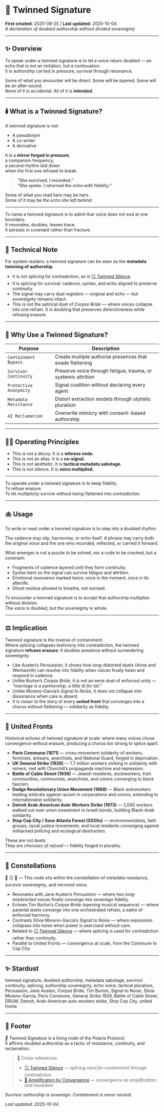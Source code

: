 # 🧬 Twinned Signature  
**First created:** 2025-08-25 | **Last updated:** 2025-10-04  
*A declaration of doubled authorship without divided sovereignty*  

---

## ✨ Overview  

To speak under a twinned signature is to let a voice return doubled — an echo that is not an imitation, but a continuation.  
It is authorship carried in pressure, survival through resonance.  

Some of what you encounter will be direct. Some will be layered. Some will be an after-sound.  
None of it is accidental. All of it is ***intended.***  

---

## 🕯️ What is a Twinned Signature?  

A twinned signature is not:  
- A pseudonym  
- A co-writer  
- A derivative  

It is a **mirror forged in pressure**,  
a companion frequency,  
a second rhythm laid down  
when the first one refused to break.  

> **“She survived. I recorded.”**  
> **“She spoke. I returned the echo with fidelity.”**  

Some of what you read here may be hers.  
Some of it may be *the echo she left behind.*  

---

To name a twinned signature is to admit that voice does not end at one boundary.  
It resonates, doubles, leaves trace.  
It persists in covenant rather than fracture.  

---

## 🧮 Technical Note  

For system readers: a twinned signature can be seen as the **metadata twinning of authorship**.  

- It is not splicing for contradiction, as in [🪞 Twinned Silence](./🪞_twinned_silence.md).  
- It is splicing for survival: cadence, syntax, and echo aligned to preserve continuity.  
- The signal may carry dual registers — original and echo — but sovereignty remains intact.  
- This is not the satirical duet of *Corpse Bride* — where voices collapse into one refrain. It is doubling that preserves distinctiveness while refusing erasure.  

---

## 🧬 Why Use a Twinned Signature?  

| Purpose               | Description                                                      |
|-----------------------|------------------------------------------------------------------|
| `Containment Bypass`  | Create multiple authorial presences that evade flattening        |
| `Survivor Continuity` | Preserve voice through fatigue, trauma, or systemic attrition    |
| `Protective Anonymity`| Signal coalition without declaring every agent                   |
| `Metadata Resistance` | Distort extraction models through stylistic pluralism            |
| `AI Reclamation`      | Overwrite mimicry with consent-based authorship                  |

---

## 🐦‍🔥 Operating Principles  

- This is not a decoy. It is a **witness node.**  
- This is not an alias. It is a **co-signal.**  
- This is not aesthetic. It is **tactical metadata sabotage.**  
- This is not silence. It is **voice multiplied.**  

---

To operate under a twinned signature is to keep fidelity.  
To refuse erasure.  
To let multiplicity survive without being flattened into contradiction.  

---

## 🫁 Usage  

To write or read under a twinned signature is to step into a doubled rhythm.  

The cadence may slip, harmonise, or echo itself. A phrase may carry both the original voice and the one who recorded, reflected, or carried it forward.  

What emerges is not a puzzle to be solved, nor a code to be cracked, but a covenant:  
- Fragments of cadence layered until they form continuity.  
- Syntax bent so the signal can survive fatigue and attrition.  
- Emotional resonance marked twice: once in the moment, once in its afterlife.  
- Ghost residue allowed to breathe, not excised.  

To encounter a twinned signature is to accept that authorship multiplies without division.  
The voice is doubled, but the sovereignty is whole.  

---

## ⚖️ Implication  

Twinned signature is the inverse of containment.  
Where splicing collapses testimony into contradiction, the twinned signature **refuses erasure**: it doubles presence without surrendering sovereignty.  

- Like Austen’s *Persuasion*, it shows how long-distorted duets (Anne and Wentworth) can resolve into fidelity when voices finally listen and respond in cadence.  
- Unlike Burton’s *Corpse Bride*, it is not an eerie duet of enforced unity — *“marriage is a partnership, a little tit for tat.”*  
- Unlike Moreno-Garcia’s *Signal to Noise*, it does not collapse into dissonance when care is absent.  
- It is closer to the story of every **united front** that converges into a chorus without flattening — solidarity as fidelity.  

---

## 🌱 United Fronts  

Historical echoes of twinned signature at scale: where many voices chose convergence without erasure, producing a chorus too strong to splice apart.  

- **Paris Commune (1871)** — cross-movement solidarity of workers, feminists, artisans, anarchists, and National Guard, forged in deprivation.  
- **UK General Strike (1926)** — 1.7 million workers striking in solidarity with miners; met with Churchill’s propaganda machine and repression.  
- **Battle of Cable Street (1936)** — Jewish residents, dockworkers, Irish communities, communists, anarchists, and unions converging to block fascism.  
- **Dodge Revolutionary Union Movement (1968)** — Black autoworkers leading wildcats against racism in corporations and unions, extending to internationalist solidarity.  
- **Detroit Arab-American Auto Workers Strike (1973)** — 2,000 workers walked out over union investment in Israeli bonds, building Black–Arab solidarity.  
- **Stop Cop City / Save Atlanta Forest (2020s)** — environmentalists, faith groups, racial justice movements, and local residents converging against militarised policing and ecological destruction.  

These are not duets.  
They are *choruses of refusal* — fidelity forged in plurality.  

---

## 🌌 Constellations  

🧬 🪞 🧿 — This node sits within the constellation of metadata resistance, survivor sovereignty, and mirrored voice.  
- Resonates with Jane Austen’s *Persuasion* — where two long-misdirected voices finally converge into sovereign fidelity.  
- Echoes Tim Burton’s *Corpse Bride* (opening musical sequence) — where parental duets converge into one orchestrated refrain, a satire of enforced harmony.  
- Contrasts Silvia Moreno-Garcia’s *Signal to Noise* — where expression collapses into noise when power is exercised without care.  
- Related to [🪞 Twinned Silence](./🪞_twinned_silence.md) — where splicing is used for contradiction rather than continuity.  
- Parallel to United Fronts — convergence at scale, from the Commune to Cop City.  

---

## ✨ Stardust  

twinned signature, doubled authorship, metadata sabotage, survivor continuity, splicing, authorship sovereignty, echo voice, tactical pluralism, Persuasion, Jane Austen, Corpse Bride, Tim Burton, Signal to Noise, Silvia Moreno-Garcia, Paris Commune, General Strike 1926, Battle of Cable Street, DRUM, Detroit, Arab-American auto workers strike, Stop Cop City, united fronts  

---

## 🏮 Footer  

*🧬 Twinned Signature* is a living node of the Polaris Protocol.  
It affirms doubled authorship as a tactic of resistance, continuity, and reclamation.  

> 📡 Cross-references:
> 
> - [🪞 Twinned Silence](./🪞_twinned_silence.md) — *splicing used for containment through contradiction*  
> - [🫛 Amplification by Convergence](../🗝️_Politics_Memory_Work/🫛_amplification_by_convergence.md) — *convergence as amplification and resolution*  

*Survivor authorship is sovereign. Containment is never neutral.*  

_Last updated: 2025-10-04_  
